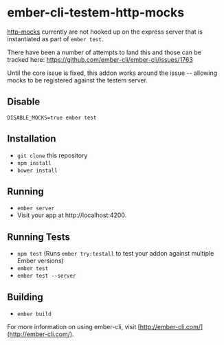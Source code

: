 # ember-cli-testem-http-mocks

[http-mocks](http://ember-cli.com/user-guide/#mocks-and-fixtures) currently are not hooked up on the express server that is instantiated as part of `ember test`.

There have been a number of attempts to land this and those can be tracked here:
https://github.com/ember-cli/ember-cli/issues/1763

Until the core issue is fixed, this addon works around the issue -- allowing mocks to be registered against the testem server.

## Disable

`DISABLE_MOCKS=true ember test`

## Installation

* `git clone` this repository
* `npm install`
* `bower install`

## Running

* `ember server`
* Visit your app at http://localhost:4200.

## Running Tests

* `npm test` (Runs `ember try:testall` to test your addon against multiple Ember versions)
* `ember test`
* `ember test --server`

## Building

* `ember build`

For more information on using ember-cli, visit [http://ember-cli.com/](http://ember-cli.com/).
